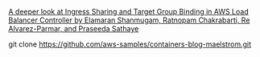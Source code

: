 [A deeper look at Ingress Sharing and Target Group Binding in AWS Load Balancer Controller by Elamaran Shanmugam, Ratnopam Chakrabarti, Re Alvarez-Parmar, and Praseeda Sathaye](https://aws.amazon.com/blogs/containers/a-deeper-look-at-ingress-sharing-and-target-group-binding-in-aws-load-balancer-controller/)

git clone https://github.com/aws-samples/containers-blog-maelstrom.git
